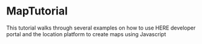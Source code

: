 # MapTutorial
This tutorial walks through several examples on how to use HERE developer portal and the location platform to create maps using Javascript
